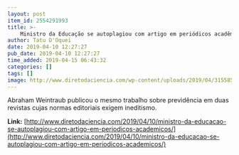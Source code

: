 ```yaml
---
layout: post
item_id: 2554291993
title: >-
    Ministro da Educação se autoplagiou com artigo em periódicos acadêmicos
author: Tatu D'Oquei
date: 2019-04-10 12:27:27
pub_date: 2019-04-10 12:27:27
time_added: 2019-04-15 06:43:32
categories: []
tags: []
image: http://www.diretodaciencia.com/wp-content/uploads/2019/04/31558504527_984a3551cc_o.jpg
---
```


Abraham Weintraub publicou o mesmo trabalho sobre previdência em duas revistas cujas normas editoriais exigem ineditismo.

**Link:** [http://www.diretodaciencia.com/2019/04/10/ministro-da-educacao-se-autoplagiou-com-artigo-em-periodicos-academicos/](http://www.diretodaciencia.com/2019/04/10/ministro-da-educacao-se-autoplagiou-com-artigo-em-periodicos-academicos/)

